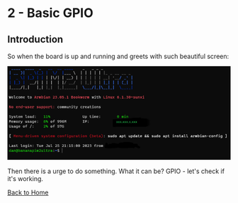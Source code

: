 # 2 - Basic GPIO

## Introduction

So when the board is up and running and greets with such beautiful screen:

![armbian welcome](./img/armbian_welcome.png)

Then there is a urge to do something. What it can be? GPIO - let's check if it's working.

[Back to Home](../README.md)
